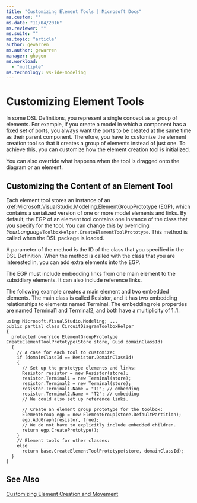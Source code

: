 ```yaml
---
title: "Customizing Element Tools | Microsoft Docs"
ms.custom: ""
ms.date: "11/04/2016"
ms.reviewer: ""
ms.suite: ""
ms.topic: "article"
author: gewarren
ms.author: gewarren
manager: ghogen
ms.workload: 
  - "multiple"
ms.technology: vs-ide-modeling
---
```

# Customizing Element Tools
In some DSL Definitions, you represent a single concept as a group of elements. For example, if you create a model in which a component has a fixed set of ports, you always want the ports to be created at the same time as their parent component. Therefore, you have to customize the element creation tool so that it creates a group of elements instead of just one. To achieve this, you can customize how the element creation tool is initialized.  
  
 You can also override what happens when the tool is dragged onto the diagram or an element.  
  
## Customizing the Content of an Element Tool  
 Each element tool stores an instance of an <xref:Microsoft.VisualStudio.Modeling.ElementGroupPrototype> (EGP), which contains a serialized version of one or more model elements and links. By default, the EGP of an element tool contains one instance of the class that you specify for the tool. You can change this by overriding *YourLanguage*`ToolboxHelper.CreateElementToolPrototype`. This method is called when the DSL package is loaded.  
  
 A parameter of the method is the ID of the class that you specified in the DSL Definition. When the method is called with the class that you are interested in, you can add extra elements into the EGP.  
  
 The EGP must include embedding links from one main element to the subsidiary elements. It can also include reference links.  
  
 The following example creates a main element and two embedded elements. The main class is called Resistor, and it has two embedding relationships to elements named Terminal. The embedding role properties are named Terminal1 and Terminal2, and both have a multiplicity of 1..1.  
  
```  
using Microsoft.VisualStudio.Modeling; ...    
public partial class CircuitDiagramToolboxHelper  
{  
  protected override ElementGroupPrototype    CreateElementToolPrototype(Store store, Guid domainClassId)  
  {  
    // A case for each tool to customize:    
    if (domainClassId == Resistor.DomainClassId)  
    {  
      // Set up the prototype elements and links:  
      Resistor resistor = new Resistor(store);  
      resistor.Terminal1 = new Terminal(store);   
      resistor.Terminal2 = new Terminal(store);  
      resistor.Terminal1.Name = "T1"; // embedding  
      resistor.Terminal2.Name = "T2"; // embedding  
      // We could also set up reference links.  
  
      // Create an element group prototype for the toolbox:  
      ElementGroup egp = new ElementGroup(store.DefaultPartition);  
      egp.AddGraph(resistor, true);  
      // We do not have to explicitly include embedded children.  
      return egp.CreatePrototype();  
    }  
    // Element tools for other classes:  
    else  
      return base.CreateElementToolPrototype(store, domainClassId);  
  }  
}  
```  
  
## See Also  
 [Customizing Element Creation and Movement](../modeling/customizing-element-creation-and-movement.md)